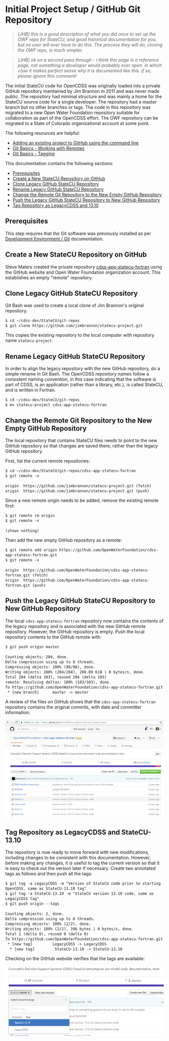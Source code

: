 # Initial Project Setup / GitHub Git Repository

>_[JHB] this is a good description of what you did once to set up the OWF repo for StateCU, and good historical documentation for you, but no user will ever have to do this.  The process they will do, cloning the OWF repo, is much simpler._

>_[JHB] ok on a second pass through - i think this page is a reference page, not something a developer would probably ever open.  in which case it makes perfect sense why it is documented like this. if so, please ignore this comment!_

The initial StateCU code for OpenCDSS was originally loaded into a private GitHub repository maintained by Jim Brannon in 2011 and was never made public.
The repository had minimal structure and was mainly a home for the StateCU source code for a single developer.
The repository had a master branch but no other branches or tags.
The code in this repository was migrated to a new Open Water Foundation repository suitable for collaboration as part of the OpenCDSS effort.
The OWF repository can be migrated to a State of Colorado organizational account at some point.

The following resources are helpful:

* [Adding an existing project to GitHub using the command line](https://help.github.com/articles/adding-an-existing-project-to-github-using-the-command-line/)
* [Git Basics - Working with Remotes](https://git-scm.com/book/en/v2/Git-Basics-Working-with-Remotes)
* [Git Basics - Tagging](https://git-scm.com/book/en/v2/Git-Basics-Tagging)

This documentation contains the following sections:

* [Prerequisites](#prerequisites)
* [Create a New StateCU Repository on GitHub](#create-a-new-statecu-repository-on-github)
* [Clone Legacy GitHub StateCU Repository](#clone-legacy-github-statecu-repository)
* [Rename Legacy GitHub StateCU Repository](#rename-legacy-github-statecu-repository)
* [Change the Remote Git Repository to the New Empty GitHub Repository](#change-the-remote-git-repository-to-the-new-empty-github-repository)
* [Push the Legacy GitHub StateCU Repository to New GitHub Repository](#push-the-legacy-github-statecu-repository-to-new-github-repository)
* [Tag Repository as LegacyCDSS and 13.10](#tag-repository-as-legacycdss-and-statecu-1310)

## Prerequisites

This step requires that the Git software was previously installed as per [Development Environment / Git](../dev-env/git/) documentation.

## Create a New StateCU Repository on GitHub

Steve Malers created the private repository [cdss-app-statecu-fortran](https://github.com/OpenWaterFoundation/cdss-app-statecu-fortran) using the
GitHub website and Open Water Foundation organization account.  This establishes an empty "remote" repository.

## Clone Legacy GitHub StateCU Repository

Git Bash was used to create a local clone of Jim Brannon's original repository.

```
$ cd ~/cdss-dev/StateCU/git-repos
$ git clone https://github.com/jimbrannon/statecu-project.git

```

This copies the existing repository to the local computer with repository name `statecu-project`.

## Rename Legacy GitHub StateCU Repository

In order to align the legacy repository with the new GitHub repository, do a simple rename in Git Bash.
The OpenCDSS repository names follow a consistent naming convention, in this case indicating that
the software is part of CDSS, is an application (rather than a library, etc.), is called StateCU,
and is written in Fortran.

```
$ cd ~/cdss-dev/StateCU/git-repos
$ mv statecu-project cdss-app-statecu-fortran
```

## Change the Remote Git Repository to the New Empty GitHub Repository

The local repository that contains StateCU files needs to point to the new GitHub repository
so that changes are saved there, rather than the legacy GitHub repository.

First, list the current remote repositories:

```
$ cd ~/cdss-dev/StateCU/git-repos/cdss-app-statecu-fortran
$ git remote -v

origin  https://github.com/jimbrannon/statecu-project.git (fetch)
origin  https://github.com/jimbrannon/statecu-project.git (push)
```

Since a new remote origin needs to be added, remove the existing remote first:

```
$ git remote rm origin
$ git remote -v

(shows nothing)
```

Then add the new empty GitHub repository as a remote:

```
$ git remote add origin https://github.com/OpenWaterFoundation/cdss-app-statecu-fortran.git
$ git remote -v

origin  https://github.com/OpenWaterFoundation/cdss-app-statecu-fortran.git (fetch)
origin  https://github.com/OpenWaterFoundation/cdss-app-statecu-fortran.git (push)

```

## Push the Legacy GitHub StateCU Repository to New GitHub Repository

The local `cdss-app-statecu-fortran` repository now contains the contents of the legacy repository and
is associated with the new GitHub remote repository.
However, the GitHub repository is empty.  Push the local repository contents to the GitHub remote with:

```
$ git push origin master

Counting objects: 204, done.
Delta compression using up to 8 threads.
Compressing objects: 100% (98/98), done.
Writing objects: 100% (204/204), 289.09 KiB | 0 bytes/s, done.
Total 204 (delta 103), reused 204 (delta 103)
remote: Resolving deltas: 100% (103/103), done.
To https://github.com/OpenWaterFoundation/cdss-app-statecu-fortran.git
 * [new branch]      master -> master
```
A review of the files on GitHub shows that the `cdss-app-statecu-fortran` repository contains the original commits,
with date and committer information:

![GitHub contents](github-images/github-initial-files.png)

## Tag Repository as LegacyCDSS and StateCU-13.10

The repository is now ready to move forward with new modifications, including changes to be consistent with this documentation.
However, before making any changes, it is useful to tag the current version so that it is easy to check out the version later if necessary.
Create two annotated tags as follows and then push all the tags:

```
$ git tag -a LegacyCDSS -m "Version of StateCU code prior to starting OpenCDSS, same as StateCU-13.10 tag"
$ git tag -a StateCU-13.10 -m "StateCU version 13.10 code, same as LegacyCDSS tag"
$ git push origin --tags

Counting objects: 2, done.
Delta compression using up to 8 threads.
Compressing objects: 100% (2/2), done.
Writing objects: 100% (2/2), 396 bytes | 0 bytes/s, done.
Total 2 (delta 0), reused 0 (delta 0)
To https://github.com/OpenWaterFoundation/cdss-app-statecu-fortran.git
 * [new tag]         LegacyCDSS -> LegacyCDSS
  * [new tag]         StateCU-13.10 -> StateCU-13.10
```

Checking on the GitHub website verifies that the tags are available:

![GitHub tags](github-images/github-initial-tags.png)


